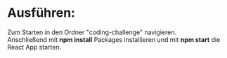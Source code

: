 # Ausführen:
Zum Starten in den Ordner "coding-challenge" navigieren. <br>
Anschließend mit **npm install** Packages installieren und mit **npm start** die React App starten.

